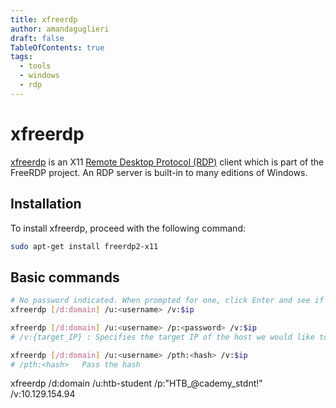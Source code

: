 ```yaml
---
title: xfreerdp 
author: amandaguglieri
draft: false
TableOfContents: true
tags:
  - tools
  - windows
  - rdp
---
```


# xfreerdp

[xfreerdp](https://linux.die.net/man/1/xfreerdp) is an X11 [Remote Desktop Protocol (RDP)](3389-rdp.md) client which is part of the FreeRDP project. An RDP server is built-in to many editions of Windows. 

## Installation

To install xfreerdp, proceed with the following command:

```bash
sudo apt-get install freerdp2-x11
```

## Basic commands

```bash
# No password indicated. When prompted for one, click Enter and see if it allows us to login
xfreerdp [/d:domain] /u:<username> /v:$ip

xfreerdp [/d:domain] /u:<username> /p:<password> /v:$ip
# /v:{target_IP} : Specifies the target IP of the host we would like to connect to.

xfreerdp [/d:domain] /u:<username> /pth:<hash> /v:$ip
# /pth:<hash>   Pass the hash


```

xfreerdp /d:domain /u:htb-student /p:"HTB_@cademy_stdnt!" /v:10.129.154.94 